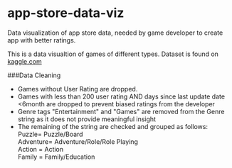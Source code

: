 # app-store-data-viz
Data visualization of app store data, needed by game developer to create app with better ratings.


This is a data visualtion of games of different types. Dataset is found on [kaggle.com](https://www.kaggle.com/tristan581/17k-apple-app-store-strategy-games)

###Data Cleaning  
* Games without User Rating are dropped.
* Games with less than 200 user rating AND days since last update date <6month are dropped to prevent biased ratings from the developer
* Genre tags "Entertainment" and "Games" are removed from the Genre string as it does not provide meaningful insight
* The remaining of the string are checked and grouped as follows:  
    Puzzle= Puzzle/Board  
    Adventure= Adventure/Role/Role Playing  
    Action = Action  
    Family = Family/Education
